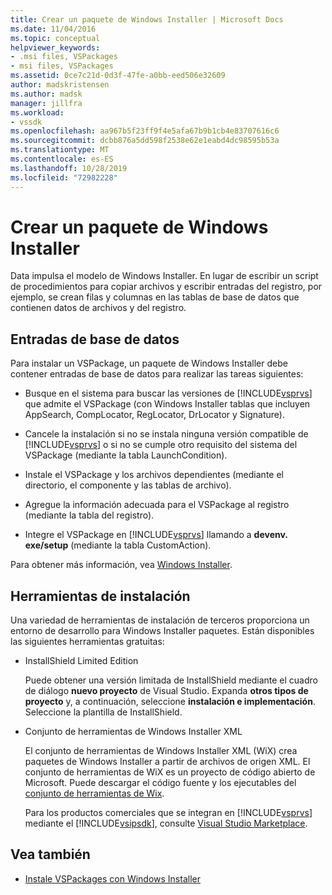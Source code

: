 ```yaml
---
title: Crear un paquete de Windows Installer | Microsoft Docs
ms.date: 11/04/2016
ms.topic: conceptual
helpviewer_keywords:
- .msi files, VSPackages
- msi files, VSPackages
ms.assetid: 0ce7c21d-0d3f-47fe-a0bb-eed506e32609
author: madskristensen
ms.author: madsk
manager: jillfra
ms.workload:
- vssdk
ms.openlocfilehash: aa967b5f23ff9f4e5afa67b9b1cb4e83707616c6
ms.sourcegitcommit: dcbb876a5dd598f2538e62e1eabd4dc98595b53a
ms.translationtype: MT
ms.contentlocale: es-ES
ms.lasthandoff: 10/28/2019
ms.locfileid: "72982228"
---
```

# <a name="author-a-windows-installer-package"></a>Crear un paquete de Windows Installer
Data impulsa el modelo de Windows Installer. En lugar de escribir un script de procedimientos para copiar archivos y escribir entradas del registro, por ejemplo, se crean filas y columnas en las tablas de base de datos que contienen datos de archivos y del registro.

## <a name="database-entries"></a>Entradas de base de datos
Para instalar un VSPackage, un paquete de Windows Installer debe contener entradas de base de datos para realizar las tareas siguientes:

- Busque en el sistema para buscar las versiones de [!INCLUDE[vsprvs](../../code-quality/includes/vsprvs_md.md)] que admite el VSPackage (con Windows Installer tablas que incluyen AppSearch, CompLocator, RegLocator, DrLocator y Signature).

- Cancele la instalación si no se instala ninguna versión compatible de [!INCLUDE[vsprvs](../../code-quality/includes/vsprvs_md.md)] o si no se cumple otro requisito del sistema del VSPackage (mediante la tabla LaunchCondition).

- Instale el VSPackage y los archivos dependientes (mediante el directorio, el componente y las tablas de archivo).

- Agregue la información adecuada para el VSPackage al registro (mediante la tabla del registro).

- Integre el VSPackage en [!INCLUDE[vsprvs](../../code-quality/includes/vsprvs_md.md)] llamando a **devenv. exe/setup** (mediante la tabla CustomAction).

Para obtener más información, vea [Windows Installer](/windows/desktop/Msi/windows-installer-portal).

## <a name="setup-tools"></a>Herramientas de instalación
Una variedad de herramientas de instalación de terceros proporciona un entorno de desarrollo para Windows Installer paquetes. Están disponibles las siguientes herramientas gratuitas:

- InstallShield Limited Edition

   Puede obtener una versión limitada de InstallShield mediante el cuadro de diálogo **nuevo proyecto** de Visual Studio. Expanda **otros tipos de proyecto** y, a continuación, seleccione **instalación e implementación**. Seleccione la plantilla de InstallShield.

- Conjunto de herramientas de Windows Installer XML

   El conjunto de herramientas de Windows Installer XML (WiX) crea paquetes de Windows Installer a partir de archivos de origen XML. El conjunto de herramientas de WiX es un proyecto de código abierto de Microsoft. Puede descargar el código fuente y los ejecutables del [conjunto de herramientas de Wix](https://sourceforge.net/projects/wix/).

   Para los productos comerciales que se integran en [!INCLUDE[vsprvs](../../code-quality/includes/vsprvs_md.md)] mediante el [!INCLUDE[vsipsdk](../../extensibility/includes/vsipsdk_md.md)], consulte [Visual Studio Marketplace](https://marketplace.visualstudio.com/).

## <a name="see-also"></a>Vea también
- [Instale VSPackages con Windows Installer](../../extensibility/internals/installing-vspackages-with-windows-installer.md)